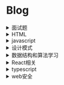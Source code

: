 # Blog

<details>
  <summary>面试题</summary>
  
  - [x] [HTML](./pages/面试篇/1-html.md)
  - [x] [CSS](./pages/面试篇/2-css.md)
  - [x] [js](./pages/面试篇/3-js.md)
  - [x] [react](./pages/面试篇/4-react.md)
  - [x] [webpack](./pages/面试篇/5-webpack.md)
  - [x] [http](./pages/面试篇/6-http.md)
  
</details>

<details>
  <summary>HTML</summary>
  
  - [x] [文档的混杂模式（quirks mode）和标准模式（standards mode）](https://github.com/lxnxbnq/blog/issues/16)
  
</details>

<details>
  <summary>javascript</summary>
  
  - [x] [var、let、const的区别以及原理](https://github.com/lxnxbnq/blog/issues/12)
  - [x] [Object.defineProperty的用法](https://github.com/lxnxbnq/blog/issues/7)
  - [ ] [Proxy构造函数](https://github.com/lxnxbnq/blog/issues/13)
  - [ ] [Reflect]()
  - [x] [Promise/A+规范实现](https://github.com/lxnxbnq/blog/issues/14)
  - [x] [高程中的创建对象的方法](https://github.com/lxnxbnq/blog/issues/17)
  - [x] [高程中的继承方法](https://github.com/lxnxbnq/blog/issues/18)
  
</details>

<details>
  <summary>设计模式</summary>
  
  - [ ] [设计原则](./pages/javascript设计模式/0.设计原则.md)
  - [x] [单例模式](./pages/javascript设计模式/1.单例模式.md)
  - [x] [策略模式](./pages/javascript设计模式/2.策略模式.md)
  - [x] [代理模式](./pages/javascript设计模式/3.代理模式.md)
  - [x] [迭代器模式](./pages/javascript设计模式/4.迭代器模式.md)
  - [x] [发布订阅/观察者模式](./pages/javascript设计模式/5.发布订阅模式.md)
  - [x] [命令模式](./pages/javascript设计模式/6.命令模式.md)
  - [x] [组合模式](./pages/javascript设计模式/7.组合模式.md)
  - [x] [模板方法模式](./pages/javascript设计模式/8.模板方法模式.md)
  
</details>

<details>
  <summary>数据结构和算法学习</summary>
  
  - [x] [算法复杂度分析](./pages/数据结构和算法/学习/1.算法复杂度的分析.md)
  - [ ] [数据结构-链表](./pages/数据结构和算法/学习/2.数据结构-链表.md)
  - [x] [排序](./pages/数据结构和算法/学习/3.排序.md)
  - [ ] [数据结构-栈](./pages/数据结构和算法/学习/3.数据结构-栈.md)
  - [ ] [数据结构-队列](./pages/数据结构和算法/学习/4.数据结构-队列.md)
  - [ ] [递归](./pages/数据结构和算法/学习/5.递归.md)
  - [x] [排序O(n²)](./pages/数据结构和算法/学习/6.排序O(n²).md)
  - [x] [排序O(nlogn)](./pages/数据结构和算法/学习/7.排序O(nlogn).md)
  - [x] [排序O(n)](./pages/数据结构和算法/学习/8.排序O(n).md)
  
</details>

<details>
  <summary>React相关</summary>
 
  - [x] [react基础](https://github.com/lxnxbnq/blog/issues/9)
  - [x] [React Fiber架构](https://github.com/lxnxbnq/blog/issues/10)
  - [x] [redux源码解析](https://github.com/lxnxbnq/blog/issues/1)
  - [x] [redux-thunk源码解析](https://github.com/lxnxbnq/blog/issues/2)
  - [x] [HashRouter和BrowserRouter](https://github.com/lxnxbnq/blog/issues/4)
</details>

<details>
  <summary>typescript</summary>
 
  - [ ] [基础入门](https://github.com/lxnxbnq/blog/issues/8)
  - [ ] [typescript开发常见问题](https://github.com/lxnxbnq/blog/issues/5)
</details>


<details>
  <summary>web安全</summary>
 
  - [x] [常见web安全问题](https://github.com/lxnxbnq/blog/issues/6)
</details>
